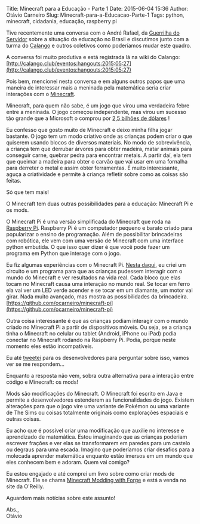 Title: Minecraft para a Educação - Parte 1
Date: 2015-06-04 15:36
Author: Otávio Carneiro
Slug: Minecraft-para-a-Educacao-Parte-1
Tags: python, minecraft, cidadania, educação, raspberry pi

Tive recentemente uma conversa com o André Rafael, da [Guerrilha do Servidor](http://guerrilhadoservidor.com.br/) sobre a situação da educação no Brasil e discutimos junto com a turma do [Calango](http://calango.club) e outros coletivos como poderíamos mudar este quadro.

A conversa foi muito produtiva e está registrada lá na wiki do Calango:  
[http://calango.club/eventos:hangouts:2015:05:27](http://calango.club/eventos:hangouts:2015:05:27)

Pois bem, mencionei nesta conversa e em alguns outros papos que uma maneira de interessar mais a meninada pela matemática seria criar interações com o [Minecraft](https://minecraft.net/). 

Minecraft, para quem não sabe, é um jogo que virou uma verdadeira febre entre a meninada. O jogo começou independente, mas virou um sucesso tão grande que a Microsoft o comprou por [2,5 bilhões de dólares](http://g1.globo.com/tecnologia/games/noticia/2014/09/microsoft-compra-criadora-de-minecraft-por-us-25-bilhoes.html) !

Eu confesso que gosto muito de Minecraft e deixo minha filha jogar bastante. O jogo tem um modo criativo onde as crianças podem criar o que quiserem usando blocos de diversos materiais. No modo de sobrevivência, a criança tem que derrubar árvores para obter madeira, matar animais para conseguir carne, quebrar pedra para encontrar metais. A partir daí, ela tem que queimar a madeira para obter o carvão que vai usar em uma fornalha para derreter o metal e assim obter ferramentas. É muito interessante, aguça a criatividade e permite à criança refletir sobre como as coisas são feitas.

Só que tem mais! 

O Minecraft tem duas outras possibilidades para a educação: Minecraft Pi e os mods. 

O Minecraft Pi é uma versão simplificada do Minecraft que roda na [Raspberry Pi](https://www.raspberrypi.org/). Raspberry Pi é um computador pequeno e barato criado para popularizar o ensino de programação. Além de possibilitar brincadeiras com robótica, ele vem com uma versão de Minecraft com uma interface python embutida. O que isso quer dizer é que você pode fazer um programa em Python que interage com o jogo. 

Eu fiz algumas experiências com o Minecraft Pi. [Nesta daqui](https://github.com/ocarneiro/minecraft-pi), eu criei um circuito e um programa para que as crianças pudessem interagir com o mundo do Minecraft e ver resultados na vida real. Cada bloco que elas tocam no Minecraft causa uma interação no mundo real. Se tocar em ferro ela vai ver um LED verde acender e se tocar em um diamante, um motor vai girar. Nada muito avançado, mas mostra as possibilidades da brincadeira.  
[https://github.com/ocarneiro/minecraft-pi](https://github.com/ocarneiro/minecraft-pi)

Outra coisa interessante é que as crianças podiam interagir com o mundo criado no Minecraft Pi a partir de dispositivos móveis. Ou seja, se a criança tinha o Minecraft no celular ou tablet (Android, iPhone ou iPad) podia conectar no Minecraft rodando na Raspberry Pi. Podia, porque neste momento eles estão incompatíveis.

Eu até [tweetei](https://twitter.com/so1carneiro/status/606538763167256576) para os desenvolvedores para perguntar sobre isso, vamos ver se me respondem...

Enquanto a resposta não vem, sobra outra alternativa para a interação entre código e Minecraft: os mods! 

Mods são modificações do Minecraft. O Minecraft foi escrito em Java e permite a desenvolvedores estenderem as funcionalidades do jogo. Existem alterações para que o jogo vire uma variante de Pokémon ou uma variante de The Sims ou coisas totalmente originais como explorações espaciais e outras coisas. 

Eu acho que é possível criar uma modificação que auxilie no interesse e aprendizado de matemática. Estou imaginando que as crianças poderiam escrever frações e ver elas se transformarem em paredes para um castelo ou degraus para uma escada. Imagino que poderíamos criar desafios para a molecada aprender matemática enquanto estão imersos em um mundo que eles conhecem bem e adoram. Quem vai comigo?

Eu estou engajado e até comprei um livro sobre como criar mods de Minecraft. Ele se chama [Minecraft Modding with Forge](http://shop.oreilly.com/product/0636920036562.do) e está a venda no site da O'Reilly.

Aguardem mais notícias sobre este assunto!

Abs.,  
Otávio



